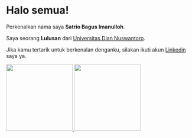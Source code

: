 # Halo semua! 

Perkenalkan nama saya **Satrio Bagus Imanulloh**.

Saya seorang **Lulusan** dari [Universitas Dian Nuswantoro](https://dinus.ac.id/).

Jika kamu tertarik untuk berkenalan denganku, silakan ikuti akun [Linkedin](https://www.linkedin.com/in/satrio-imanulloh-819b40222/) saya ya.

<p align="left">
<a href="https://github.com/Satriobagusimanulloh">
  <img height="180em" src="https://github-readme-stats-eight-theta.vercel.app/api?username=Satriobagusimanulloh&show_icons=true&theme=algolia&include_all_commits=true&count_private=true"/>
  <img height="180em" src="https://github-readme-stats-eight-theta.vercel.app/api/top-langs/?username=Satriobagusimanulloh&layout=compact&langs_count=8&theme=algolia"/>
</a>
</p>


<!--
**Satriobagusimanulloh/SatrioBagusImanulloh** is a ✨ _special_ ✨ repository because its `README.md` (this file) appears on your GitHub profile.

Here are some ideas to get you started:

- 🔭 I’m currently working on ...
- 🌱 I’m currently learning ...
- 👯 I’m looking to collaborate on ...
- 🤔 I’m looking for help with ...
- 💬 Ask me about ...
- 📫 How to reach me: ...
- 😄 Pronouns: ...
- ⚡ Fun fact: ...
-->

